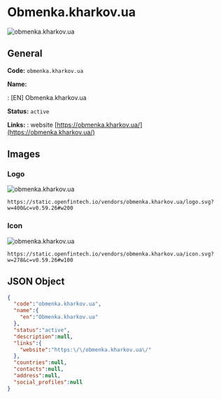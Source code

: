 
# Obmenka.kharkov.ua 
![obmenka.kharkov.ua](https://static.openfintech.io/vendors/obmenka.kharkov.ua/logo.svg?w=400&c=v0.59.26#w200)  

## General 
 
**Code:** `obmenka.kharkov.ua` 
 
**Name:** 
 
:	[EN] Obmenka.kharkov.ua 
 
**Status:** `active` 
 
**Links:** 
: website [https://obmenka.kharkov.ua/](https://obmenka.kharkov.ua/) 
 

## Images 

### Logo 
 
![obmenka.kharkov.ua](https://static.openfintech.io/vendors/obmenka.kharkov.ua/logo.svg?w=400&c=v0.59.26#w200)  

```
https://static.openfintech.io/vendors/obmenka.kharkov.ua/logo.svg?w=400&c=v0.59.26#w200
```  

### Icon 
 
![obmenka.kharkov.ua](https://static.openfintech.io/vendors/obmenka.kharkov.ua/icon.svg?w=278&c=v0.59.26#w100)  

```
https://static.openfintech.io/vendors/obmenka.kharkov.ua/icon.svg?w=278&c=v0.59.26#w100
```  

## JSON Object 

```json
{
  "code":"obmenka.kharkov.ua",
  "name":{
    "en":"Obmenka.kharkov.ua"
  },
  "status":"active",
  "description":null,
  "links":{
    "website":"https:\/\/obmenka.kharkov.ua\/"
  },
  "countries":null,
  "contacts":null,
  "address":null,
  "social_profiles":null
}
```  
